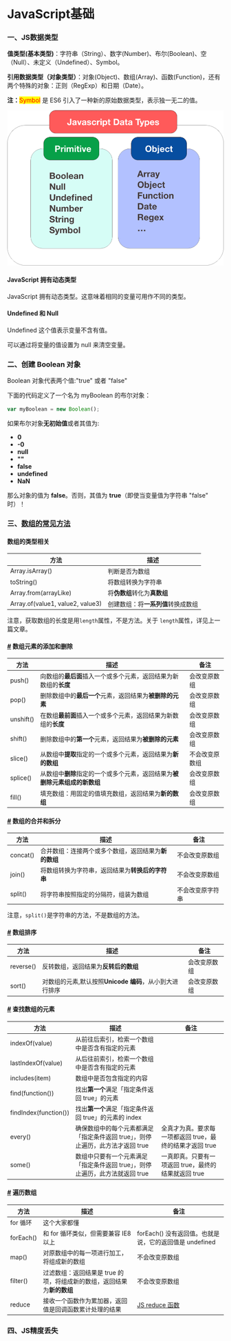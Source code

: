# JavaScript基础

### 一、JS数据类型

**值类型(基本类型)**：字符串（String）、数字(Number)、布尔(Boolean)、空（Null）、未定义（Undefined）、Symbol。

**引用数据类型（对象类型）**：对象(Object)、数组(Array)、函数(Function)，还有两个特殊的对象：正则（RegExp）和日期（Date）。

**注：**<mark style="color:red;">Symbol</mark> 是 ES6 引入了一种新的原始数据类型，表示独一无二的值。

![](../.gitbook/assets/Javascript-DataType.png)

#### JavaScript 拥有动态类型

JavaScript 拥有动态类型。这意味着相同的变量可用作不同的类型。

#### Undefined 和 Null

Undefined 这个值表示变量不含有值。

可以通过将变量的值设置为 null 来清空变量。

### 二、创建 Boolean 对象

Boolean 对象代表两个值:"true" 或者 "false"

下面的代码定义了一个名为 myBoolean 的布尔对象：

```javascript
var myBoolean = new Boolean();
```

如果布尔对象**无初始值**或者其值为:

* **0**
* **-0**
* **null**
* **""**
* **false**
* **undefined**
* **NaN**

那么对象的值为 **false**。否则，其值为 **true**（即使当变量值为字符串 "false" 时）！

### 三、[数组的常见方法](https://web.qianguyihao.com/04-JavaScript%E5%9F%BA%E7%A1%80/19-%E6%95%B0%E7%BB%84%E7%9A%84%E5%B8%B8%E8%A7%81%E6%96%B9%E6%B3%95.html#%E6%95%B0%E7%BB%84%E7%9A%84%E6%96%B9%E6%B3%95%E6%B8%85%E5%8D%95)

#### 数组的类型相关 <a href="#shu-zu-de-lei-xing-xiang-guan" id="shu-zu-de-lei-xing-xiang-guan"></a>

| 方法                               | 描述                  |
| -------------------------------- | ------------------- |
| Array.isArray()                  | 判断是否为数组             |
| toString()                       | 将数组转换为字符串           |
| Array.from(arrayLike)            | 将**伪数组**转化为**真数组**  |
| Array.of(value1, value2, value3) | 创建数组：将**一系列值**转换成数组 |

注意，获取数组的长度是用`length`属性，不是方法。关于 `length`属性，详见上一篇文章。

#### [#](https://web.qianguyihao.com/04-JavaScript%E5%9F%BA%E7%A1%80/19-%E6%95%B0%E7%BB%84%E7%9A%84%E5%B8%B8%E8%A7%81%E6%96%B9%E6%B3%95.html#%E6%95%B0%E7%BB%84%E5%85%83%E7%B4%A0%E7%9A%84%E6%B7%BB%E5%8A%A0%E5%92%8C%E5%88%A0%E9%99%A4) 数组元素的添加和删除 <a href="#shu-zu-yuan-su-de-tian-jia-he-shan-chu" id="shu-zu-yuan-su-de-tian-jia-he-shan-chu"></a>

| 方法        | 描述                                        | 备注      |
| --------- | ----------------------------------------- | ------- |
| push()    | 向数组的**最后面**插入一个或多个元素，返回结果为新数组的**长度**      | 会改变原数组  |
| pop()     | 删除数组中的**最后一个**元素，返回结果为**被删除的元素**          | 会改变原数组  |
| unshift() | 在数组**最前面**插入一个或多个元素，返回结果为新数组的**长度**       | 会改变原数组  |
| shift()   | 删除数组中的**第一个**元素，返回结果为**被删除的元素**           | 会改变原数组  |
| slice()   | 从数组中**提取**指定的一个或多个元素，返回结果为**新的数组**        | 不会改变原数组 |
| splice()  | 从数组中**删除**指定的一个或多个元素，返回结果为**被删除元素组成的新数组** | 会改变原数组  |
| fill()    | 填充数组：用固定的值填充数组，返回结果为**新的数组**              | 会改变原数组  |

#### [#](https://web.qianguyihao.com/04-JavaScript%E5%9F%BA%E7%A1%80/19-%E6%95%B0%E7%BB%84%E7%9A%84%E5%B8%B8%E8%A7%81%E6%96%B9%E6%B3%95.html#%E6%95%B0%E7%BB%84%E7%9A%84%E5%90%88%E5%B9%B6%E5%92%8C%E6%8B%86%E5%88%86) 数组的合并和拆分 <a href="#shu-zu-de-he-bing-he-chai-fen" id="shu-zu-de-he-bing-he-chai-fen"></a>

| 方法       | 描述                           | 备注       |
| -------- | ---------------------------- | -------- |
| concat() | 合并数组：连接两个或多个数组，返回结果为**新的数组** | 不会改变原数组  |
| join()   | 将数组转换为字符串，返回结果为**转换后的字符串**   | 不会改变原数组  |
| split()  | 将字符串按照指定的分隔符，组装为数组           | 不会改变原字符串 |

注意，`split()`是字符串的方法，不是数组的方法。

#### [#](https://web.qianguyihao.com/04-JavaScript%E5%9F%BA%E7%A1%80/19-%E6%95%B0%E7%BB%84%E7%9A%84%E5%B8%B8%E8%A7%81%E6%96%B9%E6%B3%95.html#%E6%95%B0%E7%BB%84%E6%8E%92%E5%BA%8F) 数组排序 <a href="#shu-zu-pai-xu" id="shu-zu-pai-xu"></a>

| 方法        | 描述                                 | 备注     |
| --------- | ---------------------------------- | ------ |
| reverse() | 反转数组，返回结果为**反转后的数组**               | 会改变原数组 |
| sort()    | 对数组的元素,默认按照**Unicode 编码**，从小到大进行排序 | 会改变原数组 |

#### [#](https://web.qianguyihao.com/04-JavaScript%E5%9F%BA%E7%A1%80/19-%E6%95%B0%E7%BB%84%E7%9A%84%E5%B8%B8%E8%A7%81%E6%96%B9%E6%B3%95.html#%E6%9F%A5%E6%89%BE%E6%95%B0%E7%BB%84%E7%9A%84%E5%85%83%E7%B4%A0) 查找数组的元素 <a href="#cha-zhao-shu-zu-de-yuan-su" id="cha-zhao-shu-zu-de-yuan-su"></a>

| 方法                    | 描述                                           | 备注                                |
| --------------------- | -------------------------------------------- | --------------------------------- |
| indexOf(value)        | 从前往后索引，检索一个数组中是否含有指定的元素                      |                                   |
| lastIndexOf(value)    | 从后往前索引，检索一个数组中是否含有指定的元素                      |                                   |
| includes(item)        | 数组中是否包含指定的内容                                 |                                   |
| find(function())      | 找出**第一个**满足「指定条件返回 true」的元素                  |                                   |
| findIndex(function()) | 找出**第一个**满足「指定条件返回 true」的元素的 index           |                                   |
| every()               | 确保数组中的每个元素都满足「指定条件返回 true」，则停止遍历，此方法才返回 true | 全真才为真。要求每一项都返回 true，最终的结果才返回 true |
| some()                | 数组中只要有一个元素满足「指定条件返回 true」，则停止遍历，此方法就返回 true  | 一真即真。只要有一项返回 true，最终的结果就返回 true   |

#### [#](https://web.qianguyihao.com/04-JavaScript%E5%9F%BA%E7%A1%80/19-%E6%95%B0%E7%BB%84%E7%9A%84%E5%B8%B8%E8%A7%81%E6%96%B9%E6%B3%95.html#%E9%81%8D%E5%8E%86%E6%95%B0%E7%BB%84) 遍历数组 <a href="#bian-li-shu-zu" id="bian-li-shu-zu"></a>

| 方法        | 描述                                       | 备注                                                              |
| --------- | ---------------------------------------- | --------------------------------------------------------------- |
| for 循环    | 这个大家都懂                                   |                                                                 |
| forEach() | 和 for 循环类似，但需要兼容 IE8 以上                  | forEach() 没有返回值。也就是说，它的返回值是 undefined                           |
| map()     | 对原数组中的每一项进行加工，将组成新的数组                    | 不会改变原数组                                                         |
| filter()  | 过滤数组：返回结果是 true 的项，将组成新的数组，返回结果为**新的数组** | 不会改变原数组                                                         |
| reduce    | 接收一个函数作为累加器，返回值是回调函数累计处理的结果              | [JS reduce 函数](https://juejin.im/post/5d78aa3451882521397645ae) |

### 四、JS精度丢失
